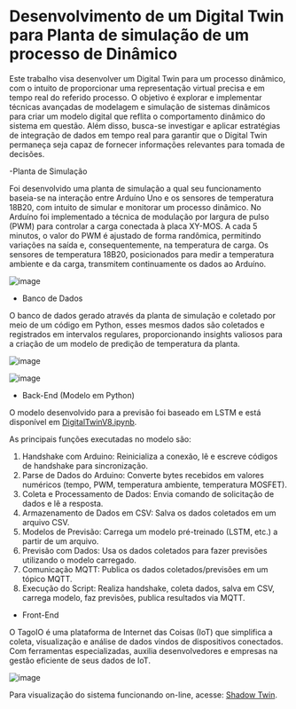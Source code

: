 # Desenvolvimento de um Digital Twin para Planta de simulação de um processo de Dinâmico

Este trabalho visa desenvolver um Digital Twin para um processo dinâmico, com o intuito de proporcionar uma representação virtual precisa e em tempo real do referido processo. O objetivo é explorar e implementar técnicas avançadas de modelagem e simulação de sistemas dinâmicos para criar um modelo digital que reflita o comportamento dinâmico do sistema em questão. Além disso, busca-se investigar e aplicar estratégias de integração de dados em tempo real para garantir que o Digital Twin permaneça seja capaz de fornecer informações relevantes para tomada de decisões.

-Planta de Simulação

Foi desenvolvido uma planta de simulação a qual seu funcionamento baseia-se na interação entre Arduíno Uno e os sensores de temperatura 18B20, com intuito de simular e monitorar um processo dinâmico. No Arduíno foi implementado a técnica de modulação por largura de pulso (PWM) para controlar a carga conectada à placa XY-MOS. A cada 5 minutos, o valor do PWM é ajustado de forma randômica, permitindo variações na saída e, consequentemente, na temperatura de carga. Os sensores de temperatura 18B20, posicionados para medir a temperatura ambiente e da carga, transmitem continuamente os dados ao Arduíno.

 ![image](https://github.com/brnsmit/Digital_Twin_Dynamic_Process/assets/137723215/04baa52f-7e5e-471d-bf4e-b0cd18aac3e9)


- Banco de Dados

O banco de dados gerado através da planta de simulação e coletado por meio de um código em Python, esses mesmos dados são coletados e registrados em intervalos regulares, proporcionando insights valiosos para a criação de um modelo de predição de temperatura da planta.

![image](https://github.com/brnsmit/Digital_Twin_Dynamic_Process/assets/137723215/fbad7413-4469-4d67-a561-2c6397164ba3)

![image](https://github.com/brnsmit/Digital_Twin_Dynamic_Process/assets/168189996/320aa0b5-37e4-4b0e-8cfc-1c7782d0f27f)

- Back-End (Modelo em Python)

O modelo desenvolvido para a previsão foi baseado em LSTM e está disponível em [DigitalTwinV8.ipynb](https://github.com/brnsmit/Digital_Twin_Dynamic_Process/blob/main/DigitalTwinV8.ipynb).

As principais funções executadas no modelo são:

1. Handshake com Arduino: Reinicializa a conexão, lê e escreve códigos de handshake para sincronização.
2. Parse de Dados do Arduino: Converte bytes recebidos em valores numéricos (tempo, PWM, temperatura ambiente, temperatura MOSFET).
3. Coleta e Processamento de Dados: Envia comando de solicitação de dados e lê a resposta.
4. Armazenamento de Dados em CSV: Salva os dados coletados em um arquivo CSV.
5. Modelos de Previsão: Carrega um modelo pré-treinado (LSTM, etc.) a partir de um arquivo.
6. Previsão com Dados: Usa os dados coletados para fazer previsões utilizando o modelo carregado.
7. Comunicação MQTT: Publica os dados coletados/previsões em um tópico MQTT.
8. Execução do Script: Realiza handshake, coleta dados, salva em CSV, carrega modelo, faz previsões, publica resultados via MQTT.

- Front-End

O TagoIO é uma plataforma de Internet das Coisas (IoT) que simplifica a coleta, visualização e análise de dados vindos de dispositivos conectados. Com ferramentas especializadas, auxilia desenvolvedores e empresas na gestão eficiente de seus dados de IoT.

![image](https://github.com/brnsmit/Digital_Twin_Dynamic_Process/assets/137723215/204c99c6-0def-405a-a159-20751a177e39)


Para visualização do sistema funcionando on-line, acesse: [Shadow Twin](https://664fcaa10f613300098d3dea.tago.run/dashboards/info/66560ec70f6133000927f7c4?anonymousToken=00000000-664f-caa1-0f61-3300098d3dea).

